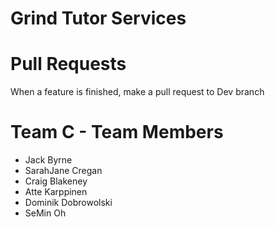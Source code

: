 # Grind Tutor Services

# Pull Requests
When a feature is finished, make a pull request to Dev branch

# Team C - Team Members

  - Jack Byrne
  - SarahJane Cregan
  - Craig Blakeney
  - Atte Karppinen
  - Dominik Dobrowolski
  - SeMin Oh
